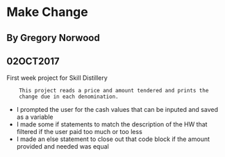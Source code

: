 # Make Change 

## By Gregory Norwood 
## 02OCT2017 

First week project for Skill Distillery

		This project reads a price and amount tendered and prints the 
		change due in each denomination.

	

* I prompted the user for the cash values that can be inputed and saved as a variable
* I made some if statements to match the description of the HW that filtered if the user paid too much or too less
* I made an else statement to close out that code block if the amount provided and needed was equal

